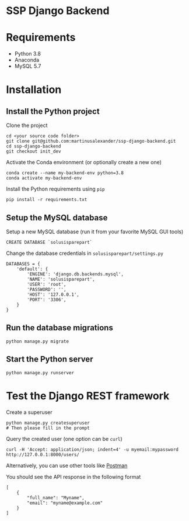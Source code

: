 # SSP Django Backend

# Requirements
- Python 3.8
- Anaconda
- MySQL 5.7

# Installation

## Install the Python project
Clone the project
```
cd <your source code folder>
git clone git@github.com:martinusalexander/ssp-django-backend.git
cd ssp-django-backend
git checkout init_dev
```

Activate the Conda environment (or optionally create a new one)
```
conda create --name my-backend-env python=3.8
conda activate my-backend-env
```

Install the Python requirements using `pip`
```
pip install -r requirements.txt
```

## Setup the MySQL database
Setup a new MySQL database (run it from your favorite MySQL GUI tools)
```
CREATE DATABASE `solusisparepart`
```
Change the database credentials in `solusisparepart/settings.py`
```
DATABASES = {
    'default': {
        'ENGINE': 'django.db.backends.mysql',
        'NAME': 'solusisparepart',
        'USER': 'root',
        'PASSWORD': '',
        'HOST': '127.0.0.1',
        'PORT': '3306',
    }
}
```

## Run the database migrations
```
python manage.py migrate
```

## Start the Python server
```
python manage.py runserver
```

# Test the Django REST framework
Create a superuser
```
python manage.py createsuperuser
# Then please fill in the prompt
```

Query the created user (one option can be `curl`)
```
curl -H 'Accept: application/json; indent=4' -u myemail:mypassword http://127.0.0.1:8000/users/
```
Alternatively, you can use other tools like [Postman](https://www.postman.com/)

You should see the API response in the following format
```
[
    {
        "full_name": "Myname",
        "email": "myname@example.com"
    }
]
```
